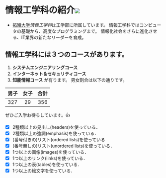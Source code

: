 # 情報工学科の紹介![](https://file%2B.vscode-resource.vscode-cdn.net/Users/isobeyo/Desktop/Literacy/clb2-2-G28414-1/logo.png?version%3D1652081469656)
<!-- Markdown記法を使って学-->
- [拓殖大学](https://www.takushoku-u.ac.jp/)*情報工学科*は工学部に所属しています。
情報工学科ではコンピュータの基礎から、高度なプログラミングまで。
情報化社会をさらに進化させる、IT業界の新たなリーダーを育成。
## 情報工学科には３つのコースがあります。
1. **システムエンジニアリングコース**
1. **インターネット＆セキュリティコース**
1. **知能情報コース**
が有ります。
男女割合は以下の通りです。

|男子|女子|合計|
|:---|:---:|---:|
| 327 | 29 | 356 |
ぜひご入学お待ちしています。:+1:

<!-- この部分より上に記述
を追加して下のチェックボックスで確認する -->
- [x] 2種類以上の見出し(headers)を使っている．
- [x] 2種類以上の強調(emphasis)を使っている．
- [x] (番号付きの)リスト(ordered lists)を使っている
- [x] (番号無しの)リスト(unordered lists)を使っている．
- [x] 1つ以上の画像(images)を使っている．
- [x] 1つ以上のリンク(links)を使っている．
- [x] 1つ以上の表(tables)を使っている．
- [x] 1つ以上の絵文字を使っている．
